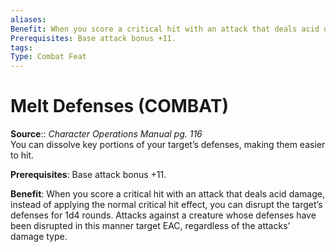 ```yaml
---
aliases: 
Benefit: When you score a critical hit with an attack that deals acid damage, instead of applying the normal critical hit effect, you can disrupt the target’s defenses for 1d4 rounds. Attacks against a creature whose defenses have been disrupted in this manner target EAC, regardless of the attacks’ damage type.
Prerequisites: Base attack bonus +11.
tags: 
Type: Combat Feat
---
```


# Melt Defenses (COMBAT)

**Source**:: _Character Operations Manual pg. 116_  
You can dissolve key portions of your target’s defenses, making them easier to hit.

**Prerequisites**: Base attack bonus +11.

**Benefit**: When you score a critical hit with an attack that deals acid damage, instead of applying the normal critical hit effect, you can disrupt the target’s defenses for 1d4 rounds. Attacks against a creature whose defenses have been disrupted in this manner target EAC, regardless of the attacks’ damage type.
